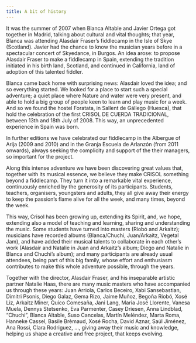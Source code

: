 ```yaml
---
title: A bit of history
---
```


It was the summer of 2007 when Blanca Altable and Javier Ortega got together in Madrid, talking about cultural and vital thoughts; that year, Blanca was attending Alasdair Fraser’s fiddlecamp in the Isle of Skye (Scotland). Javier had the chance to know the musician years before in a spectacular concert of Skyedance, in Burgos. An idea arose: to propose Alasdair Fraser to make a fiddlecamp in Spain, extending the tradition initiated in his birth land, Scotland, and continued in California, land of adoption of this talented fiddler.

Blanca came back home with surprising news: Alasdair loved the idea; and so everything started. We looked for a place to start such a special adventure; a quiet place where Nature and water were very present, and able to hold a big group of people keen to learn and play music for a week. And so we found the hostel Foratata, in Sallent de Gállego (Huesca), that hold the celebration of the first CRISOL DE CUERDA TRADICIONAL, between 13th and 18th July of 2008. This way, an unprecedented experience in Spain was born.

In further editions we have celebrated our fiddlecamp in the Albergue of Arija (2009 and 2010) and in the Granja Escuela de Arlanzón (from 2011 onwards), always seeking the complicity and support of the their managers, so important for the project.

Along this intense adventure we have been discovering great values that, together with its musical essence, we believe they make CRISOL something beyond a fiddlecamp. They turn it into a remarkable vital experience, continuously enriched by the generosity of its participants. Students, teachers, organisers, youngsters and adults, they all give away their energy to keep the passion’s flame alive for all the week, and many times, beyond the week.

This way, Crisol has been growing up, extending its Spirit, and, we hope, extending also a model of teaching and learning, sharing and understanding the music. Some students have turned into masters (Riobó and Arkaitz); musicians have recorded albums (Blanca/Chuchi, Juan/Arkaitz, Vegetal Jam), and have added their musical talents to collaborate in each other’s work (Alasdair and Natalie in Juan and Arkaitz’s album; Diego and Natalie in Blanca and Chuchi’s album); and many participants are already usual attendees, being part of this big family, whose effort and enthusiasm contributes to make this whole adventure possible, through the years.

Together with the director, Alasdair Fraser, and his inseparable artistic partner Natalie Haas, there are many music masters who have accompanied us through these years: Juan Arriola, Carlos Beceiro, Xabi Sansebastian, Dimitri Psonis, Diego Galaz, Gema Rizo, Jaime Muñoz, Begoña Riobó, Xosé Liz, Arkaitz Miner, Quico Comesaña, Jani Lang, Maria José Llorente, Vanesa Muela, Dennys Stetsenko, Eva Parmenter, Casey Driesen, Anna Lindblad, “Chuchi”, Blanca Altable, Suso Cancelas, Martín Meléndez, Marta Roma, Hanneke Cassel, Basile Brèmaud, Xosé Rocha, David Aznar, Saúl Jiménez, Ana Rossi, Clara Rodriguez, …, giving away their music and knowledge, helping us shape a creative and free project, that keeps evolving.

